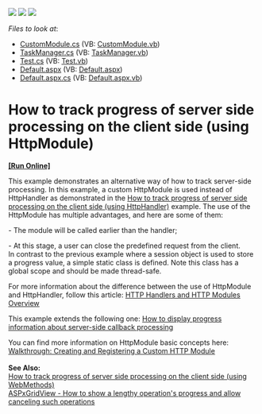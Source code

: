 <!-- default badges list -->
![](https://img.shields.io/endpoint?url=https://codecentral.devexpress.com/api/v1/VersionRange/128565360/12.2.7%2B)
[![](https://img.shields.io/badge/Open_in_DevExpress_Support_Center-FF7200?style=flat-square&logo=DevExpress&logoColor=white)](https://supportcenter.devexpress.com/ticket/details/E4656)
[![](https://img.shields.io/badge/📖_How_to_use_DevExpress_Examples-e9f6fc?style=flat-square)](https://docs.devexpress.com/GeneralInformation/403183)
<!-- default badges end -->
<!-- default file list -->
*Files to look at*:

* [CustomModule.cs](./CS/App_Code/CustomModule.cs) (VB: [CustomModule.vb](./VB/App_Code/CustomModule.vb))
* [TaskManager.cs](./CS/App_Code/TaskManager.cs) (VB: [TaskManager.vb](./VB/App_Code/TaskManager.vb))
* [Test.cs](./CS/App_Code/Test.cs) (VB: [Test.vb](./VB/App_Code/Test.vb))
* [Default.aspx](./CS/Default.aspx) (VB: [Default.aspx](./VB/Default.aspx))
* [Default.aspx.cs](./CS/Default.aspx.cs) (VB: [Default.aspx.vb](./VB/Default.aspx.vb))
<!-- default file list end -->
# How to track progress of server side processing on the client side (using HttpModule)
<!-- run online -->
**[[Run Online]](https://codecentral.devexpress.com/e4656/)**
<!-- run online end -->


<p>This example demonstrates an alternative way of how to track server-side processing. In this example, a custom HttpModule is used instead of HttpHandler as demonstrated in the <a href="https://www.devexpress.com/Support/Center/p/E4651">How to track progress of server side processing on the client side (using HttpHandler)</a> example. The use of the HttpModule has multiple advantages, and here are some of them:</p>
<p>- The module will be called earlier than the handler;</p>
<p>- At this stage, a user can close the predefined request from the client.<br> In contrast to the previous example where a session object is used to store a progress value, a simple static class is defined. Note this class has a global scope and should be made thread-safe.</p>
<p>For more information about the difference between the use of HttpModule and HttpHandler, follow this article: <a href="http://msdn.microsoft.com/en-us/library/bb398986(v=vs.100).aspx"><u>HTTP Handlers and HTTP Modules Overview</u></a></p>
<p>This example extends the following one: <a href="https://www.devexpress.com/Support/Center/p/E918">How to display progress information about server-side callback processing</a></p>
<p>You can find more information on HttpModule basic concepts here: <a href="http://msdn.microsoft.com/en-us/library/ms227673(v=vs.100).aspx"><u>Walkthrough: Creating and Registering a Custom HTTP Module</u></a><br><br><strong>See Also:</strong><br><a href="https://www.devexpress.com/Support/Center/p/T156786">How to track progress of server side processing on the client side (using WebMethods)</a><br><a href="https://www.devexpress.com/Support/Center/p/T518056">ASPxGridView - How to show a lengthy operation's progress and allow canceling such operations</a></p>

<br/>


